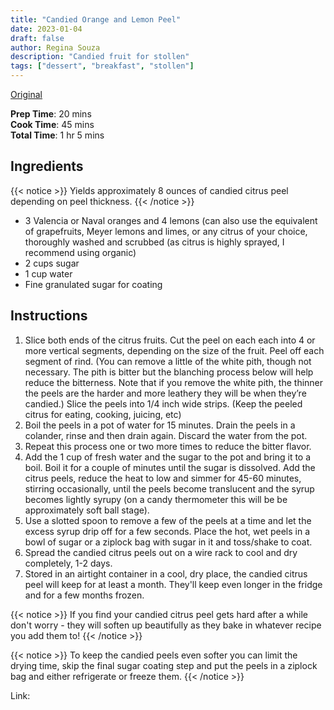 ```yaml
---
title: "Candied Orange and Lemon Peel"
date: 2023-01-04
draft: false
author: Regina Souza
description: "Candied fruit for stollen"
tags: ["dessert", "breakfast", "stollen"]
---
```


[Original](https://www.daringgourmet.com/how-to-make-candied-orange-and-lemon-peel/)

**Prep Time**: 20 mins \
**Cook Time**: 45 mins \
**Total Time**: 1 hr 5 mins

## Ingredients

{{< notice >}}
Yields approximately 8 ounces of candied citrus peel depending on peel thickness.
{{< /notice >}}

- 3 Valencia or Naval oranges and 4 lemons (can also use the equivalent of grapefruits, Meyer lemons and limes, or any citrus of your choice, thoroughly washed and scrubbed (as citrus is highly sprayed, I recommend using organic)
- 2 cups sugar
- 1 cup water
- Fine granulated sugar for coating

## Instructions

1. Slice both ends of the citrus fruits. Cut the peel on each each into 4 or more vertical segments, depending on the size of the fruit. Peel off each segment of rind. (You can remove a little of the white pith, though not necessary. The pith is bitter but the blanching process below will help reduce the bitterness. Note that if you remove the white pith, the thinner the peels are the harder and more leathery they will be when they’re candied.) Slice the peels into 1/4 inch wide strips. (Keep the peeled citrus for eating, cooking, juicing, etc)
2. Boil the peels in a pot of water for 15 minutes. Drain the peels in a colander, rinse and then drain again. Discard the water from the pot.
3. Repeat this process one or two more times to reduce the bitter flavor.
4. Add the 1 cup of fresh water and the sugar to the pot and bring it to a boil. Boil it for a couple of minutes until the sugar is dissolved. Add the citrus peels, reduce the heat to low and simmer for 45-60 minutes, stirring occasionally, until the peels become translucent and the syrup becomes lightly syrupy (on a candy thermometer this will be be approximately soft ball stage).
5. Use a slotted spoon to remove a few of the peels at a time and let the excess syrup drip off for a few seconds. Place the hot, wet peels in a bowl of sugar or a ziplock bag with sugar in it and toss/shake to coat.
6. Spread the candied citrus peels out on a wire rack to cool and dry completely, 1-2 days.
7. Stored in an airtight container in a cool, dry place, the candied citrus peel will keep for at least a month. They'll keep even longer in the fridge and for a few months frozen.

{{< notice >}}
If you find your candied citrus peel gets hard after a while don't worry - they will soften up beautifully as they bake in whatever recipe you add them to!
{{< /notice >}}

{{< notice >}}
To keep the candied peels even softer you can limit the drying time, skip the final sugar coating step and put the peels in a ziplock bag and either refrigerate or freeze them.
{{< /notice >}}

Link:

